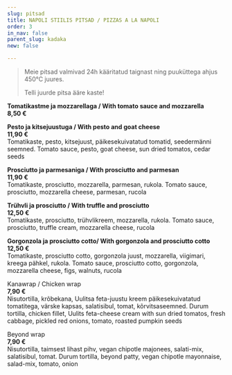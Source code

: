 ```yaml
---
slug: pitsad
title: NAPOLI STIILIS PITSAD / PIZZAS A LA NAPOLI
order: 3
in_nav: false
parent_slug: kadaka
new: false

---
```

<div class="ellipsis"></div>

> Meie pitsad valmivad 24h kääritatud taignast ning puuküttega ahjus 450°C juures. 
>
> Telli juurde pitsa ääre kaste!

**Tomatikastme ja mozzarellaga / With tomato sauce and mozzarella**  
**8,50 €**

**Pesto ja kitsejuustuga / With pesto and goat cheese**  
**11,90 €**  
<span class="koostis">Tomatikaste, pesto, kitsejuust, päikesekuivatatud tomatid, seedermänni seemned. Tomato sauce, pesto, goat cheese, sun dried tomatos, cedar seeds</span>

**Prosciutto ja parmesaniga / With prosciutto and parmesan**  
**11,90 €**  
<span class="koostis">Tomatikaste, prosciutto, mozzarella, parmesan, rukola. Tomato sauce, prosciutto, mozzarella cheese, parmesan, rucola</span>

**Trühvli ja prosciutto / With truffle and prosciutto**  
**12,50 €**  
<span class="koostis">Tomatikaste, prosciutto, trühvlikreem, mozzarella, rukola. Tomato sauce, prosciutto, truffle cream, mozzarella cheese, rucola</span>

**Gorgonzola ja prosciutto cotto/ With gorgonzola and prosciutto cotto**  
**12,50 €**  
<span class="koostis">Tomatikaste, prosciutto cotto, gorgonzola juust, mozzarella, viigimari, kreega pähkel, rukola. Tomato sauce, prosciutto cotto, gorgonzola, mozzarella cheese, figs, walnuts, rucola</span>

<span class="spicy"></span>
Kanawrap /
Chicken wrap  
**7,90 €**  
<span class="koostis">Nisutortilla, krõbekana, Uulitsa feta-juustu kreem päikesekuivatatud tomatitega, värske kapsas, salatisibul, tomat, kõrvitsaseemned. Durum tortilla, chicken fillet, Uulits feta-cheese cream with sun dried tomatos, fresh cabbage, pickled red onions, tomato, roasted pumpkin seeds</span>

Beyond wrap  
**7,90 €**  
<span class="koostis">Nisutortilla, taimsest lihast pihv, vegan chipotle majonees, salati-mix, salatisibul, tomat. Durum tortilla, beyond patty, vegan chipotle mayonnaise, salad-mix, tomato, onion</span> <span class="vegan"></span>